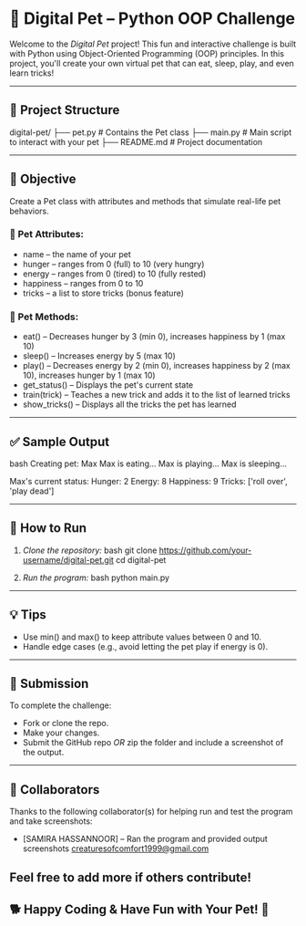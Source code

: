 # 🐶 Digital Pet – Python OOP Challenge

Welcome to the *Digital Pet* project! This fun and interactive challenge is built with Python using Object-Oriented Programming (OOP) principles. In this project, you'll create your own virtual pet that can eat, sleep, play, and even learn tricks!

---

## 📁 Project Structure


digital-pet/
├── pet.py        # Contains the Pet class
├── main.py       # Main script to interact with your pet
├── README.md     # Project documentation


---

## 🎯 Objective

Create a Pet class with attributes and methods that simulate real-life pet behaviors.

### 🐾 Pet Attributes:
- name – the name of your pet
- hunger – ranges from 0 (full) to 10 (very hungry)
- energy – ranges from 0 (tired) to 10 (fully rested)
- happiness – ranges from 0 to 10
- tricks – a list to store tricks (bonus feature)

### 🧩 Pet Methods:
- eat() – Decreases hunger by 3 (min 0), increases happiness by 1 (max 10)
- sleep() – Increases energy by 5 (max 10)
- play() – Decreases energy by 2 (min 0), increases happiness by 2 (max 10), increases hunger by 1 (max 10)
- get_status() – Displays the pet's current state
- train(trick) – Teaches a new trick and adds it to the list of learned tricks
- show_tricks() – Displays all the tricks the pet has learned

---

## ✅ Sample Output

bash
Creating pet: Max
Max is eating...
Max is playing...
Max is sleeping...

Max's current status:
Hunger: 2
Energy: 8
Happiness: 9
Tricks: ['roll over', 'play dead']


---

## 🚀 How to Run

1. *Clone the repository:*
   bash
   git clone https://github.com/your-username/digital-pet.git
   cd digital-pet
   

2. *Run the program:*
   bash
   python main.py
   

---

## 💡 Tips

- Use min() and max() to keep attribute values between 0 and 10.
- Handle edge cases (e.g., avoid letting the pet play if energy is 0).

---

## 📸 Submission

To complete the challenge:
- Fork or clone the repo.
- Make your changes.
- Submit the GitHub repo *OR* zip the folder and include a screenshot of the output.

---

## 👥 Collaborators

Thanks to the following collaborator(s) for helping run and test the program and take screenshots:

- [SAMIRA HASSANNOOR] – Ran the program and provided output screenshots
creaturesofcomfort1999@gmail.com

Feel free to add more if others contribute!
---

## 🐕 Happy Coding & Have Fun with Your Pet! 🎉
